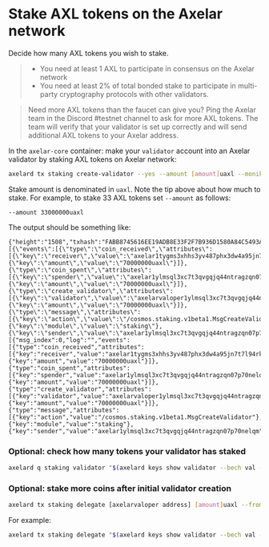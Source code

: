 # Stake AXL tokens on the Axelar network

Decide how many AXL tokens you wish to stake.


>* You need at least 1 AXL to participate in consensus on the Axelar network
>* You need at least 2% of total bonded stake to participate in multi-party cryptography protocols with other validators.



>Need more AXL tokens than the faucet can give you?  Ping the Axelar team in the Discord #testnet channel to ask for more AXL tokens. The team will verify that your validator is set up correctly and will send additional AXL tokens to your Axelar address.


In the `axelar-core` container: make your `validator` account into an Axelar validator by staking AXL tokens on Axelar network:

```bash
axelard tx staking create-validator --yes --amount [amount]uaxl --moniker "my_awesome_moniker" --commission-rate="0.10" --commission-max-rate="0.20" --commission-max-change-rate="0.01" --min-self-delegation="1" --pubkey="$(axelard tendermint show-validator)" --from validator -b block
```

Stake amount is denominated in `uaxl`. Note the tip above about how much to stake.
For example, to stake 33 AXL tokens set `--amount` as follows:

```shell script
--amount 33000000uaxl
```

The output should be something like:
```json5
{"height":"1508","txhash":"FABB8745616EE19ADB8E33F2F7B936D1580A84C5493A06A36DF9CC28C2A57A17","codespace":"","code":0,"data":"0A2C0A2A2F636F736D6F732E7374616B696E672E763162657461312E4D736743726561746556616C696461746F72","raw_log":"[{\"events\":[{\"type\":\"coin_received\",\"attributes\":[{\"key\":\"receiver\",\"value\":\"axelar1tygms3xhhs3yv487phx3dw4a95jn7t7l94rkyz\"},{\"key\":\"amount\",\"value\":\"70000000uaxl\"}]},{\"type\":\"coin_spent\",\"attributes\":[{\"key\":\"spender\",\"value\":\"axelar1ylmsql3xc7t3qvgqjq44ntragzqn07p70nelqm\"},{\"key\":\"amount\",\"value\":\"70000000uaxl\"}]},{\"type\":\"create_validator\",\"attributes\":[{\"key\":\"validator\",\"value\":\"axelarvaloper1ylmsql3xc7t3qvgqjq44ntragzqn07p70j06j5\"},{\"key\":\"amount\",\"value\":\"70000000uaxl\"}]},{\"type\":\"message\",\"attributes\":[{\"key\":\"action\",\"value\":\"/cosmos.staking.v1beta1.MsgCreateValidator\"},{\"key\":\"module\",\"value\":\"staking\"},{\"key\":\"sender\",\"value\":\"axelar1ylmsql3xc7t3qvgqjq44ntragzqn07p70nelqm\"}]}]}]","logs":[{"msg_index":0,"log":"","events":[{"type":"coin_received","attributes":[{"key":"receiver","value":"axelar1tygms3xhhs3yv487phx3dw4a95jn7t7l94rkyz"},{"key":"amount","value":"70000000uaxl"}]},{"type":"coin_spent","attributes":[{"key":"spender","value":"axelar1ylmsql3xc7t3qvgqjq44ntragzqn07p70nelqm"},{"key":"amount","value":"70000000uaxl"}]},{"type":"create_validator","attributes":[{"key":"validator","value":"axelarvaloper1ylmsql3xc7t3qvgqjq44ntragzqn07p70j06j5"},{"key":"amount","value":"70000000uaxl"}]},{"type":"message","attributes":[{"key":"action","value":"/cosmos.staking.v1beta1.MsgCreateValidator"},{"key":"module","value":"staking"},{"key":"sender","value":"axelar1ylmsql3xc7t3qvgqjq44ntragzqn07p70nelqm"}]}]}],"info":"","gas_wanted":"200000","gas_used":"144641","tx":null,"timestamp":""}
```

### Optional: check how many tokens your validator has staked

```bash
axelard q staking validator "$(axelard keys show validator --bech val -a)" | grep tokens
```

### Optional: stake more coins after initial validator creation

```bash
axelard tx staking delegate [axelarvaloper address] [amount]uaxl --from validator -y
```

For example:

```bash
axelard tx staking delegate "$(axelard keys show validator --bech val -a)" 100000000uaxl --from validator -y
```
